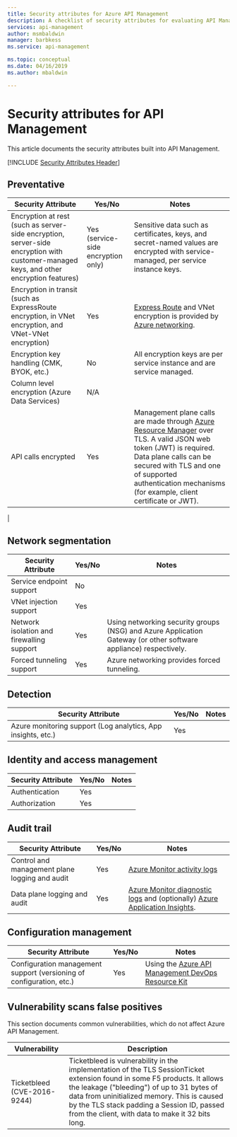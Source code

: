 ```yaml
---
title: Security attributes for Azure API Management
description: A checklist of security attributes for evaluating API Management
services: api-management
author: msmbaldwin
manager: barbkess
ms.service: api-management

ms.topic: conceptual
ms.date: 04/16/2019
ms.author: mbaldwin

---
```

# Security attributes for API Management

This article documents the security attributes built into API Management.

[!INCLUDE [Security Attributes Header](../../includes/security-attributes-header.md)]

## Preventative

| Security Attribute | Yes/No | Notes |
|---|---|--|
| Encryption at rest (such as server-side encryption, server-side encryption with customer-managed keys, and other encryption features)| Yes (service-side encryption only) | Sensitive data such as certificates, keys, and secret-named values are encrypted with service-managed, per service instance keys. |
| Encryption in transit (such as ExpressRoute encryption, in VNet encryption, and VNet-VNet encryption)| Yes | [Express Route](../expressroute/index.yml) and VNet encryption is provided by [Azure networking](../virtual-network/index.yml). |
| Encryption key handling (CMK, BYOK, etc.)| No | All encryption keys are per service instance and are service managed. |
| Column level encryption (Azure Data Services)| N/A | |
| API calls encrypted| Yes | Management plane calls are made through [Azure Resource Manager](../azure-resource-manager/index.yml) over TLS. A valid JSON web token (JWT) is required.  Data plane calls can be secured with TLS and one of supported authentication mechanisms (for example, client certificate or JWT).
 |

## Network segmentation

| Security Attribute | Yes/No | Notes |
|---|---|--|
| Service endpoint support| No | |
| VNet injection support| Yes | |
| Network isolation and firewalling support| Yes | Using networking security groups (NSG) and Azure Application Gateway (or other software appliance) respectively. |
| Forced tunneling support| Yes | Azure networking provides forced tunneling. |

## Detection

| Security Attribute | Yes/No | Notes|
|---|---|--|
| Azure monitoring support (Log analytics, App insights, etc.)| Yes | |

## Identity and access management

| Security Attribute | Yes/No | Notes|
|---|---|--|
| Authentication| Yes | |
| Authorization| Yes | |


## Audit trail

| Security Attribute | Yes/No | Notes|
|---|---|--|
| Control and management plane logging and audit| Yes | [Azure Monitor activity logs](../azure-monitor/platform/activity-logs-overview.md) |
| Data plane logging and audit| Yes | [Azure Monitor diagnostic logs](../azure-monitor/platform/diagnostic-logs-overview.md) and (optionally) [Azure Application Insights](../azure-monitor/app/app-insights-overview.md).  |

## Configuration management

| Security Attribute | Yes/No | Notes|
|---|---|--|
| Configuration management support (versioning of configuration, etc.)| Yes | Using the [Azure API Management DevOps Resource Kit](https://aka.ms/apimdevops) |

## Vulnerability scans false positives

This section documents common vulnerabilities, which do not affect Azure API Management.

| Vulnerability               | Description                                                                                                                                                                                                                                                                                                               |
|-----------------------------|---------------------------------------------------------------------------------------------------------------------------------------------------------------------------------------------------------------------------------------------------------------------------------------------------------------------------|
| Ticketbleed (CVE-2016-9244) | Ticketbleed is vulnerability in the implementation of the TLS SessionTicket extension found in some F5 products. It allows the leakage ("bleeding") of up to 31 bytes of data from uninitialized memory. This is caused by the TLS stack padding a Session ID, passed from the client, with data to make it 32 bits long. |
